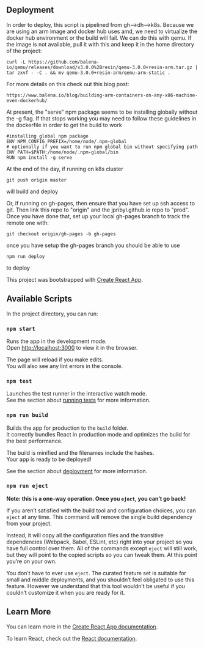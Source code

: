 ## Deployment

In order to deploy, this script is pipelined from gh-->dh-->k8s.  Because we
are using an arm image and docker hub uses amd, we need to virtualize the
docker hub environment or the build will fail. We can do this with qemu. If the
image is not available, pull it with this and keep it in the home directory of 
the project:

```
curl -L https://github.com/balena-io/qemu/releases/download/v3.0.0%2Bresin/qemu-3.0.0+resin-arm.tar.gz | tar zxvf - -C . && mv qemu-3.0.0+resin-arm/qemu-arm-static .
```

For more details on this check out this blog post:
```
https://www.balena.io/blog/building-arm-containers-on-any-x86-machine-even-dockerhub/
```

At present, the "serve" npm package seems to be installing globally without the
-g flag. If that stops working you may need to follow these guidelines in the
dockerfile in order to get the build to work

```
#installing global npm package
ENV NPM_CONFIG_PREFIX=/home/node/.npm-global
# optionally if you want to run npm global bin without specifying path
ENV PATH=$PATH:/home/node/.npm-global/bin 
RUN npm install -g serve
```

At the end of the day, if running on k8s cluster
```
git push origin master
```
will build and deploy

Or, if running on gh-pages, then ensure that you have set up ssh access to git. Then link this repo to "origin" and the jpribyl.github.io repo to "prod". Once you have done that, set up your local gh-pages branch to track the remote one with:
```
git checkout origin/gh-pages -b gh-pages
```
once you have setup the gh-pages branch you should be able to use
```
npm run deploy
```
to deploy




This project was bootstrapped with [Create React App](https://github.com/facebook/create-react-app).

## Available Scripts

In the project directory, you can run:

### `npm start`

Runs the app in the development mode.<br>
Open [http://localhost:3000](http://localhost:3000) to view it in the browser.

The page will reload if you make edits.<br>
You will also see any lint errors in the console.

### `npm test`

Launches the test runner in the interactive watch mode.<br>
See the section about [running tests](https://facebook.github.io/create-react-app/docs/running-tests) for more information.

### `npm run build`

Builds the app for production to the `build` folder.<br>
It correctly bundles React in production mode and optimizes the build for the best performance.

The build is minified and the filenames include the hashes.<br>
Your app is ready to be deployed!

See the section about [deployment](https://facebook.github.io/create-react-app/docs/deployment) for more information.

### `npm run eject`

**Note: this is a one-way operation. Once you `eject`, you can’t go back!**

If you aren’t satisfied with the build tool and configuration choices, you can `eject` at any time. This command will remove the single build dependency from your project.

Instead, it will copy all the configuration files and the transitive dependencies (Webpack, Babel, ESLint, etc) right into your project so you have full control over them. All of the commands except `eject` will still work, but they will point to the copied scripts so you can tweak them. At this point you’re on your own.

You don’t have to ever use `eject`. The curated feature set is suitable for small and middle deployments, and you shouldn’t feel obligated to use this feature. However we understand that this tool wouldn’t be useful if you couldn’t customize it when you are ready for it.

## Learn More

You can learn more in the [Create React App documentation](https://facebook.github.io/create-react-app/docs/getting-started).

To learn React, check out the [React documentation](https://reactjs.org/).
